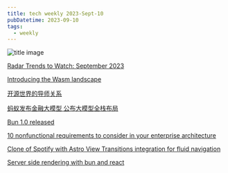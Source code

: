 ```yaml
---
title: tech weekly 2023-Sept-10
pubDatetime: 2023-09-10
tags:
  - weekly
---
```


![title image](https://plus.unsplash.com/premium_photo-1670060949801-481ee30a9f7b?ixlib=rb-4.0.3&ixid=M3wxMjA3fDB8MHxwaG90by1wYWdlfHx8fGVufDB8fHx8fA%3D%3D&auto=format&fit=crop&w=2669&q=80)

[Radar Trends to Watch: September 2023](https://www.oreilly.com/radar/radar-trends-to-watch-september-2023/)

[Introducing the Wasm landscape](https://www.cncf.io/blog/2023/09/06/introducing-the-wasm-landscape/)

[开源世界的导师关系](https://github.com/OpenEvangel/openevangel.github.io/blob/main/yidaoshi/mentorship-in-open-source/content.md)

[蚂蚁发布金融大模型 公布大模型全栈布局](https://www.infoq.cn/article/jyFfApepG35Agpi6l3hv)

[Bun 1.0 released](https://bun.sh/blog/bun-v1.0)

[10 nonfunctional requirements to consider in your enterprise architecture](https://www.redhat.com/architect/nonfunctional-requirements-architecture)

[Clone of Spotify with Astro View Transitions integration for fluid navigation](https://github.com/igorm84/spotify-astro-transitions)

[Server side rendering with bun and react](https://alexkates.dev/server-side-rendering-ssr-with-bun-and-react)

[]()

[]()